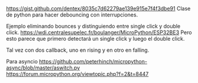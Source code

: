 https://gist.github.com/dentex/8035c7d62279ae139e915e7f4f3dbe91
Clase de python para hacer debouncing con interrupciones.

Ejemplo eliminando bounces y distinguiendo entre single click y double click.
https://wdi.centralesupelec.fr/boulanger/MicroPython/ESP32BE3
Pero esto parece que primero detectará un single click y luego el double click.

Tal vez con dos callback, uno en rising y en otro en falling.

Para asyncio
https://github.com/peterhinch/micropython-async/blob/master/aswitch.py
https://forum.micropython.org/viewtopic.php?f=2&t=8447

